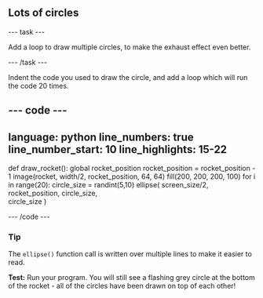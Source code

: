 <h2 class="c-project-heading--task">Lots of circles</h2>

--- task ---

Add a loop to draw multiple circles, to make the exhaust
effect even better.

--- /task ---

Indent the code you used to draw the circle, and add a loop which will run the code 20 times.

--- code ---
---
language: python
line_numbers: true
line_number_start: 10
line_highlights: 15-22
---

def draw_rocket():
    global rocket_position
    rocket_position = rocket_position - 1
    image(rocket, width/2, rocket_position, 64, 64)
    fill(200, 200, 200, 100) 
    for i in range(20):
        circle_size = randint(5,10)
        ellipse(
            screen_size/2, 
            rocket_position, 
            circle_size,    
            circle_size
        )
    

--- /code ---


<div class="c-project-callout c-project-callout--tip">

### Tip

The `ellipse()` function call is written over multiple lines to make it easier to read. 
</div>

**Test:** Run your program. You will still see a flashing grey circle at the bottom of the rocket - all of the circles have been drawn on top of each other! 
